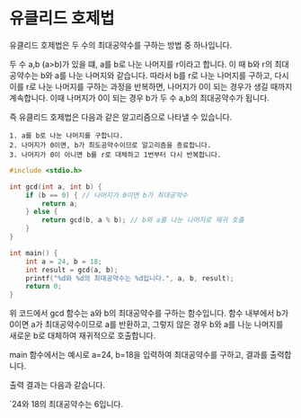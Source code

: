 # 유클리드 호제법
유클리드 호제법은 두 수의 최대공약수를 구하는 방법 중 하나입니다.

두 수 a,b (a>b)가 있을 떄, a를 b로 나눈 나머지를 r이라고 합니다. 이 때 b와 r의 최대공약수는 b와 a를 나눈 나머지와 같습니다. 따라서 b를 r로 나눈 나머지를 구하고, 다시 이를 r로 나눈 나머지를 구하는 과정을 반복하면, 나머지가 0이 되는 경우가 생길 때까지 계속합니다. 이때 나머지가 0이 되는 경우 b가 두 수 a,b의 최대공약수가 됩니다.

즉 유클리드 호제법은 다음과 같은 알고리즘으로 나타낼 수 있습니다.

```
1. a를 b로 나눈 나머지를 구합니다.
2. 나머지가 0이면, b가 최도공약수이므로 알고리즘을 종료합니다.
3. 나머지가 0이 아니면 b를 r로 대체하고 1번부터 다시 반복합니다.
```

```c
#include <stdio.h>

int gcd(int a, int b) {
    if (b == 0) { // 나머지가 0이면 b가 최대공약수
        return a;
    } else {
        return gcd(b, a % b); // b와 a를 나눈 나머지로 재귀 호출
    }
}

int main() {
    int a = 24, b = 18;
    int result = gcd(a, b);
    printf("%d와 %d의 최대공약수는 %d입니다.", a, b, result);
    return 0;
}

```

위 코드에서 gcd 함수는 a와 b의 최대공약수를 구하는 함수입니다. 함수 내부에서 b가 0이면 a가 최대공약수이므로 a를 반환하고, 그렇지 않은 경우 b와 a를 나눈 나머지를 새로운 b로 대체하여 재귀적으로 호출합니다.


main 함수에서는 예시로 a=24, b=18을 입력하여 최대공약수를 구하고, 결과를 출력합니다.


출력 결과는 다음과 같습니다.

`24와 18의 최대공약수는 6입니다.